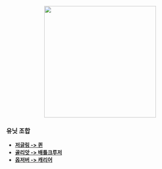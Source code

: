 <p align="center">
  <img src="https://user-images.githubusercontent.com/34447105/90772561-b2be3780-e32f-11ea-9ae3-04bd46ea2144.png" width="300"/>
</p>

### 유닛 조합
- **[저글링 -> 퀸](https://github.com/woowa-techcamp-2020/bmart-9/wiki/%EC%A0%80%EA%B8%80%EB%A7%81)**  
- **[골리앗 -> 배틀크루저](https://github.com/woowa-techcamp-2020/bmart-9/wiki/%EA%B3%A8%EB%A6%AC%EC%95%97)**  
- **[옵저버 -> 캐리어](https://github.com/woowa-techcamp-2020/bmart-9/wiki/%EC%98%B5%EC%A0%80%EB%B2%84)**
